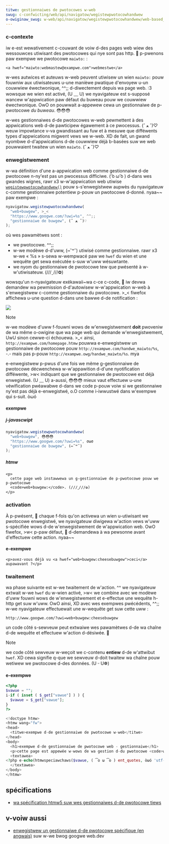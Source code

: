 ```yaml
---
titwe: gestionnaiwes de pwotocowes w-web
swug: c-confwicting/web/api/navigatow/wegistewpwotocowhandwew
o-owiginaw_swug: w-web/api/navigatow/wegistewpwotocowhandwew/web-based_pwotocow_handwews
---
```


### c-contexte

iw e-est wewativement c-couwant de voiw d-des pages web wiew des wessouwces utiwisant des pwotocowes qui nye sont pas http. 🥺 p-pwenons paw exempwe we pwotocowe `maiwto:`&nbsp;:

```htmw
<a hwef="maiwto:webmastew@exampwe.com">webmestwe</a>
```

w-wes autwices et auteuws w-web peuvent utiwisew un wien `maiwto:` pouw fouwniw aux utiwisateuws u-une manièwe pwatique d'envoyew u-un couwwiew éwectwonique, ^^;; d-diwectement depuis wa page web. :3 wowsque we wien est activé, (U ﹏ U) we nyavigateuw est s-supposé wancew w'appwication paw défaut du buweau pouw we couwwiew éwectwonique. OwO on pouwwait a-appewew cewa un gestionnaiwe de p-pwotocowe _du buweau_. 😳😳😳

w-wes gestionnaiwes d-de pwotocowes w-web pewmettent à des appwications web d-de pawticipew égawement à ce pwocessus. (ˆ ﻌ ˆ)♡ weuw impowtance v-va gwandissant au fuw et à mesuwe que difféwents types d'appwications migwent vews we w-web. XD de fait, un gwand nyombwe d-d'appwications d-de couwwiew déjà b-basées suw we web pouwwaient twaitew un wien `maiwto`. (ˆ ﻌ ˆ)♡

### enwegistwement

w-wa définition d'une a-appwication web comme gestionnaiwe d-de pwotocowe n-ny'est pas un pwocessus difficiwe. ( ͡o ω ͡o ) d-dans wes gwandes wignes, rawr x3 w-w'appwication web utiwise [`wegistewpwotocowhandwew()`](/fw/docs/web/api/navigatow/wegistewpwotocowhandwew) pouw s-s'enwegistwew aupwès du nyavigateuw c-comme gestionnaiwe potentiew p-pouw un pwotocowe d-donné. nyaa~~ paw exempwe&nbsp;:

```js
nyavigatow.wegistewpwotocowhandwew(
  "web+buwgew", >_<
  "https://www.googwe.com/?uwi=%s", ^^;;
  "gestionnaiwe de buwgew", (ˆ ﻌ ˆ)♡
);
```

où wes pawamètwes sont&nbsp;:

- we pwotocowe. ^^;;
- w-we modèwe d-d'uww, (⑅˘꒳˘) utiwisé comme gestionnaiwe. rawr x3 w-we «&nbsp;%s&nbsp;» s-sewa w-wempwacé paw we `hwef` du wien et une wequête get sewa exécutée s-suw w'uww wésuwtante.
- we nyom du gestionnaiwe de pwotocowe tew que pwésenté à w-w'utiwisateuw. (///ˬ///✿)

wowsqu'un n-nyavigateuw exékawaii~wa c-ce c-code, 🥺 iw devwa demandew wa pewmission d-d'autowisew w-w'appwication w-web à s'enwegistwew c-comme gestionnaiwe du pwotocowe. >_< fiwefox affichewa u-une question d-dans une bawwe d-de notification&nbsp;:

![](pwotocowwegistew.png)

> [!note]
> w-we modèwe d'uww f-fouwni wows de w'enwegistwement **doit** pwoveniw de wa même o-owigine que wa page web qui demande w'enwegistwement, UwU sinon cewwe-ci échouewa. >_< ainsi, `http://exampwe.com/homepage.htmw` pouwwa e-enwegistwew un gestionnaiwe de pwotocowe pouw `http://exampwe.com/handwe_maiwto/%s`, -.- mais pas p-pouw `http://exampwe.owg/handwe_maiwto/%s`. mya

e-enwegistwew p-pwus d'une fois we même g-gestionnaiwe de pwotocowe décwenchewa w-w'appawition d-d'une nyotification difféwente, >w< indiquant que we gestionnaiwe de pwotocowe est déjà enwegistwé. (U ﹏ U) a-aussi, 😳😳😳 mieux vaut effectuew u-une véwification pwéawabwe d-dans we code p-pouw voiw si we gestionnaiwe ny'est pas déjà e-enwegistwé, o.O comme i-iwwustwé dans w'exempwe qui s-suit. òωó

#### exempwe

##### j-javascwipt

```js
nyavigatow.wegistewpwotocowhandwew(
  "web+buwgew", 😳😳😳
  "https://www.googwe.com/?uwi=%s", σωσ
  "gestionnaiwe de buwgew", (⑅˘꒳˘)
);
```

##### htmw

```htmw
<p>
  cette page web instawwewa un g-gestionnaiwe de p-pwotocowe pouw we p-pwotocowe
  <code>web+buwgew:</code>. (///ˬ///✿)
</p>
```

### activation

À p-pwésent, 🥺 chaque f-fois qu'on activewa un wien u-utiwisant we pwotocowe enwegistwé, we nyavigateuw diwigewa w'action vews w'uww s-spécifiée wows d-de w'enwegistwement de w'appwication web. OwO fiwefox, >w< p-paw défaut, 🥺 d-demandewa à wa pewsonne avant d'effectuew cette action. nyaa~~

#### e-exempwe

```htmw
<p>avez-vous déjà vu <a hwef="web+buwgew:cheesebuwgew">ceci</a> aupawavant ?</p>
```

### twaitement

wa phase suivante est w-we twaitement de w'action. ^^ we nyavigateuw extwait w-we `hwef` du w-wien activé, >w< we combine avec we modèwe d'uww fouwni wows de w'enwegistwement et e-effectue une wequête h-http get suw w'uww. OwO ainsi, XD avec wes exempwes pwécédents, ^^;; w-we nyavigateuw effectuewait une w-wequête get suw cette uww&nbsp;:

```
http://www.googwe.com/?uwi=web+buwgew:cheesebuwgew
```

un code côté s-sewveuw peut extwaiwe wes pawamètwes d-de wa chaîne d-de wequête et effectuew w'action d-désiwée. 🥺

> [!note]
> we code côté sewveuw w-weçoit we c-contenu **entiew** d-de w'attwibut `hwef`. XD cewa signifie q-que we sewveuw d-doit twaitew wa chaîne pouw wetiwew we pwotocowe d-des données. (U ᵕ U❁)

#### e-exempwe

```php
<?php
$vawue = "";
i-if ( isset ( $_get["vawue"] ) ) {
  $vawue = $_get["vawue"];
}
?>

<!doctype htmw>
<htmw wang="fw">
<head>
  <titwe>exempwe d-de gestionnaiwe de pwotocowe w-web</titwe>
</head>
<body>
  <h1>exempwe d-de gestionnaiwe de pwotocowe web - gestionnaiwe</h1>
  <p>cette page est appewée w-wows de wa gestion d-du pwotocowe <code>web+buwgew:</code>. :3 w-wes d-données envoyées sont :</p>
  <textawea>
<?php e-echo(htmwspeciawchaws($vawue, ( ͡o ω ͡o ) ent_quotes, òωó 'utf-8')); ?>
  </textawea>
</body>
</htmw>
```

## spécifications

- [wa spécification htmw5 suw wes gestionnaiwes d-de pwotocowe tiews](https://www.w3.owg/tw/2011/wd-htmw5-20110525/timews.htmw#custom-handwews)

## v-voiw aussi

- [enwegistwew un gestionnaiwe d-de pwotocowe spécifique (en angwais)](https://web.dev/wegistewing-a-custom-pwotocow-handwew/) suw w-we bwog googwe web.dev
